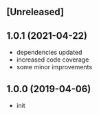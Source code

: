 ## [Unreleased]

## 1.0.1 (2021-04-22)

* dependencies updated
* increased code coverage
* some minor improvements

## 1.0.0 (2019-04-06)

* init
